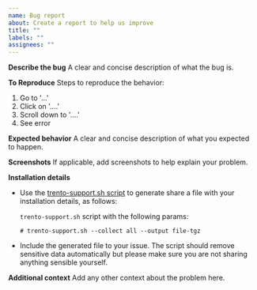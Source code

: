 ```yaml
---
name: Bug report
about: Create a report to help us improve
title: ""
labels: ""
assignees: ""
---
```


**Describe the bug**
A clear and concise description of what the bug is.

**To Reproduce**
Steps to reproduce the behavior:

1. Go to '...'
2. Click on '....'
3. Scroll down to '....'
4. See error

**Expected behavior**
A clear and concise description of what you expected to happen.

**Screenshots**
If applicable, add screenshots to help explain your problem.

**Installation details**

- Use the [trento-support.sh script](https://github.com/trento-project/helm-charts/blob/main/scripts/trento-support.sh) to generate share a file with your installation details, as follows:

  `trento-support.sh` script with the following params:

  ```console
  # trento-support.sh --collect all --output file-tgz
  ```

- Include the generated file to your issue. The script should remove sensitive data
  automatically but please make sure you are not sharing anything sensible yourself.

**Additional context**
Add any other context about the problem here.
